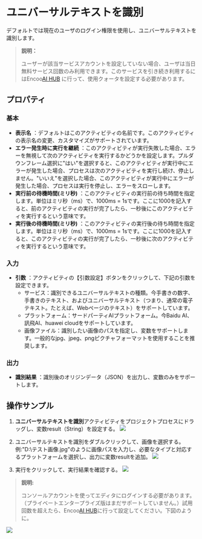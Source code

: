 # ユニバーサルテキストを識別

デフォルトでは現在のユーザのログイン権限を使用し、ユニバーサルテキストを識別します。
> **説明：**
>
> ユーザーが該当サービスアカウントを設定していない場合、ユーザは当日無料サービス回数のみ利用できます。このサービスを引き続き利用するにはEncoo[AI HUB](https://aihub.encoo.com/serviceAccount) に行って、使用クォータを設定する必要があります。


## プロパティ

### 基本

- **表示名** ：デフォルトはこのアクティビティの名前です。このアクティビティの表示名の変更、カスタマイズがサポートされています。
- **エラー発生時に実行を継続** ：このアクティビティが実行失敗した場合、エラーを無視して次のアクティビティを実行するかどうかを設定します。プルダウンフレーム選択に"はい"を選択すると、このアクティビティが実行中にエラーが発生した場合、プロセスは次のアクティビティを実行し続け、停止しません。"いいえ"を選択した場合、このアクティビティが実行中にエラーが発生した場合、プロセスは実行を停止し、エラーをスローします。
- **実行前の待機時間(ミリ秒)** ：このアクティビティの実行前の待ち時間を指定します。単位はミリ秒（ms）で、1000ms = 1sです。ここに1000を記入すると、前のアクティビティの実行が完了したら、一秒後にこのアクティビティを実行するという意味です。
- **実行後の待機時間(ミリ秒)** ：このアクティビティの実行後の待ち時間を指定します。単位はミリ秒（ms）で、1000ms = 1sです。ここに1000を記入すると、このアクティビティの実行が完了したら、一秒後に次のアクティビティを実行するという意味です。

### 入力

- **引数** ：アクティビティの【引数設定】ボタンをクリックして、下記の引数を設定できます。
  - サービス：識別できるユニバーサルテキストの種類。今手書きの数字、手書きのテキスト、およびユニバーサルテキスト（つまり、通常の電子テキスト。たとえば、Webページのテキスト）をサポートしています。
  - プラットフォーム：サードパーティAIプラットフォーム。今Baidu AI、訊飛AI、huawei cloudをサポートしています。
  - 画像ファイル：識別したい画像のパスを指定し、変数をサポートします。一般的なjpg、jpeg、pngピクチャフォーマットを使用することを推奨します。

### 出力

- **識別結果** ：識別後のオリジンデータ（JSON）を出力し、変数のみをサポートします。

## 操作サンプル

1. **ユニバーサルテキストを識別**アクティビティをプロジェクトプロセスにドラッグし、変数result（String）を設定する。
![](https://docimages.blob.core.chinacloudapi.cn/images/Activities/GeneralCharacterRecognition_1.png)

2. ユニバーサルテキストを識別をダブルクリックして、画像を選択する。例:"D:\\テスト画像.jpg"のように画像パスを入力し、必要なタイプと対応するプラットフォームを選択し、出力に変数resultを追加。
![](https://docimages.blob.core.chinacloudapi.cn/images/Activities/GeneralCharacterRecognition_2.png)

3. 実行をクリックして、実行結果を確認する。
![](https://docimages.blob.core.chinacloudapi.cn/images/Activities/GeneralCharacterRecognition_3.png)


> **説明:**
>
> コンソールアカウントを使ってエディタにログインする必要があります。（プライベートエンタープライズ版はまだサポートしていません。）試用回数を超えたら、Encoo[AI HUB](https://aihub.encoo.com/serviceAccount)に行って設定してください。下図のように。

   ![](https://docimages.blob.core.chinacloudapi.cn/images/Activities/GeneralCharacterRecognition_4.png)

